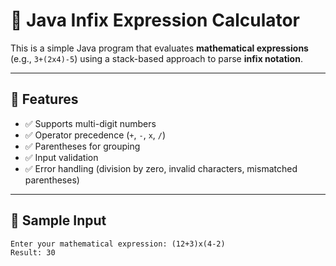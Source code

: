 # 🧮 Java Infix Expression Calculator

This is a simple Java program that evaluates **mathematical expressions** (e.g., `3+(2x4)-5`) using a stack-based approach to parse **infix notation**.

---

## 🚀 Features

- ✅ Supports multi-digit numbers
- ✅ Operator precedence (`+`, `-`, `x`, `/`)
- ✅ Parentheses for grouping
- ✅ Input validation
- ✅ Error handling (division by zero, invalid characters, mismatched parentheses)

---

## 📌 Sample Input

```text
Enter your mathematical expression: (12+3)x(4-2)
Result: 30

